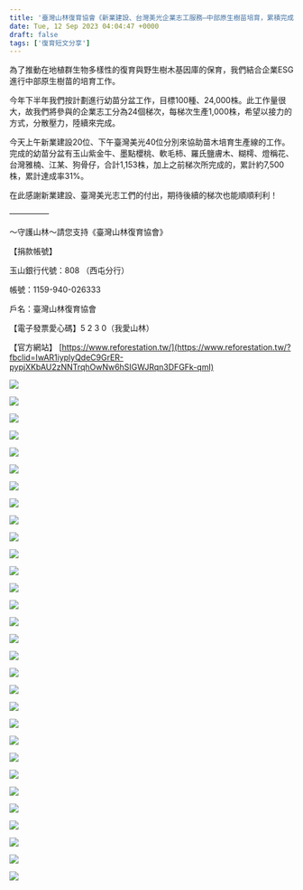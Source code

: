 ```yaml
---
title: '臺灣山林復育協會《新業建設、台灣美光企業志工服務—中部原生樹苗培育，累積完成7,500株，達成率31%》2023/9/12'
date: Tue, 12 Sep 2023 04:04:47 +0000
draft: false
tags: ['復育短文分享']
---
```


為了推動在地植群生物多樣性的復育與野生樹木基因庫的保育，我們結合企業ESG進行中部原生樹苗的培育工作。

今年下半年我們按計劃進行幼苗分盆工作，目標100種、24,000株。此工作量很大，故我們將參與的企業志工分為24個梯次，每梯次生產1,000株，希望以接力的方式，分散壓力，陸續來完成。

今天上午新業建設20位、下午臺灣美光40位分別來協助苗木培育生產線的工作。完成的幼苗分盆有玉山紫金牛、墨點櫻桃、軟毛柿、羅氏鹽膚木、糊樗、燈稱花、台灣雅楠、江某、狗骨仔，合計1,153株，加上之前梯次所完成的，累計約7,500株，累計達成率31%。

在此感謝新業建設、臺灣美光志工們的付出，期待後續的梯次也能順順利利！

—————

～守護山林～請您支持《臺灣山林復育協會》

【捐款帳號】

玉山銀行代號：808 （西屯分行）

帳號：1159-940-026333

戶名：臺灣山林復育協會

【電子發票愛心碼】5 2 3 0（我愛山林）

【官方網站】 [https://www.reforestation.tw/](https://www.reforestation.tw/?fbclid=IwAR1iyplyQdeC9GrER-pypjXKbAU2zNNTrqhOwNw6hSIGWJRqn3DFGFk-qmI)

![](https://www.reforestation.tw/wp-content/uploads/2024/01/370619968_6997236800295900_7170940454595797265_n-1-1024x768.jpg)

![](https://www.reforestation.tw/wp-content/uploads/2024/01/374511687_6997236086962638_6793181944084517995_n-1-1024x768.jpg)

![](https://www.reforestation.tw/wp-content/uploads/2024/01/374566529_6997237026962544_1082359096970851469_n-1-1024x768.jpg)

![](https://www.reforestation.tw/wp-content/uploads/2024/01/374580865_6997235670296013_4192220090551051016_n-1-1024x768.jpg)

![](https://www.reforestation.tw/wp-content/uploads/2024/01/374589789_6997236126962634_7381036348255481959_n-1-1024x768.jpg)

![](https://www.reforestation.tw/wp-content/uploads/2024/01/374639811_6997236586962588_6978597724847807262_n-1-1024x768.jpg)

![](https://www.reforestation.tw/wp-content/uploads/2024/01/374644572_6997236726962574_7876043381906882696_n-1-1024x768.jpg)

![](https://www.reforestation.tw/wp-content/uploads/2024/01/374653627_6997236540295926_6408787086510258623_n-1-1024x768.jpg)

![](https://www.reforestation.tw/wp-content/uploads/2024/01/374684283_6997236953629218_8108495945256598986_n-1-1024x768.jpg)

![](https://www.reforestation.tw/wp-content/uploads/2024/01/374688505_6997236296962617_8555204843224186673_n-1-1024x768.jpg)

![](https://www.reforestation.tw/wp-content/uploads/2024/01/374740580_6997236670295913_4869761815868543881_n-1-1024x768.jpg)

![](https://www.reforestation.tw/wp-content/uploads/2024/01/374742853_6997236880295892_5789483957319624766_n-1-1024x768.jpg)

![](https://www.reforestation.tw/wp-content/uploads/2024/01/376201119_7014931568526423_4934037616123514288_n-1024x768.jpg)

![](https://www.reforestation.tw/wp-content/uploads/2024/01/376227556_7014930725193174_3118408252459005281_n-1024x768.jpg)

![](https://www.reforestation.tw/wp-content/uploads/2024/01/376246306_6997236413629272_8768646246896580211_n-1-1024x768.jpg)

![](https://www.reforestation.tw/wp-content/uploads/2024/01/376251660_7014931388526441_2641969086214831137_n-1024x768.jpg)

![](https://www.reforestation.tw/wp-content/uploads/2024/01/376260003_6997236446962602_3103886219111019135_n-1-1024x768.jpg)

![](https://www.reforestation.tw/wp-content/uploads/2024/01/376262585_7014931638526416_5515016186113985530_n-1024x768.jpg)

![](https://www.reforestation.tw/wp-content/uploads/2024/01/376266407_6997235880295992_2507279858078489549_n-1-1024x768.jpg)

![](https://www.reforestation.tw/wp-content/uploads/2024/01/376277686_7014931511859762_5201131933996724593_n-1024x768.jpg)

![](https://www.reforestation.tw/wp-content/uploads/2024/01/376280807_7014931108526469_8265991095806452393_n-1024x768.jpg)

![](https://www.reforestation.tw/wp-content/uploads/2024/01/376280850_6997235723629341_8046054361395478769_n-1-1024x768.jpg)

![](https://www.reforestation.tw/wp-content/uploads/2024/01/376285209_6997235836962663_3970848520650973881_n-1-1024x768.jpg)

![](https://www.reforestation.tw/wp-content/uploads/2024/01/376286179_7014931071859806_7630569685033492406_n-1024x768.jpg)

![](https://www.reforestation.tw/wp-content/uploads/2024/01/376406461_7014931408526439_2405070039802913042_n-1024x768.jpg)

![](https://www.reforestation.tw/wp-content/uploads/2024/01/376680326_7014930901859823_4426344806221482137_n-1024x768.jpg)

![](https://www.reforestation.tw/wp-content/uploads/2024/01/376737765_7014930718526508_5689668159169829105_n-1024x768.jpg)

![](https://www.reforestation.tw/wp-content/uploads/2024/01/376789707_7014931191859794_5557074138772777128_n-1024x576.jpg)

![](https://www.reforestation.tw/wp-content/uploads/2024/01/378119752_7014931688526411_6127878855309760941_n-1024x768.jpg)

![](https://www.reforestation.tw/wp-content/uploads/2024/01/378124270_7014930958526484_2955378493879050827_n-1024x768.jpg)